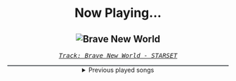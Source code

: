 <div align="center"> 
<h1>Now Playing...</h1>

![Brave New World](https://i.scdn.co/image/ab67616d00001e021735a84619a1eae96c155745)
--
_<samp><a href="https://open.spotify.com/track/0c7FYGdy2Ezm41BP3HesjI">Track: Brave New World - STARSET</a></samp>_

<div style="border: 1px #4B5054 solid"></div>
<details>
  <summary>
    Previous played songs
  </summary>
  <table>
    <thead>
      <tr>
        <th>
          Artist
        </th>
        <th>
          Song
        </th>
        <th>
          Link
        </th>
      </tr>
    </thead>
    <tbody>
      <tr><td>STARSET</td><td>Brave New World</td><td><a href="https://open.spotify.com/track/0c7FYGdy2Ezm41BP3HesjI">https://open.spotify.com/track/0c7FYGdy2Ezm41BP3HesjI</a></td></tr><tr><td>Archers</td><td>Safe Now</td><td><a href="https://open.spotify.com/track/50xrCHJ2MJxjFxBqaR4dFs">https://open.spotify.com/track/50xrCHJ2MJxjFxBqaR4dFs</a></td></tr><tr><td>Wind Walkers</td><td>The End Aesthetic</td><td><a href="https://open.spotify.com/track/5v61xgd1kimRUkOtSFXB3g">https://open.spotify.com/track/5v61xgd1kimRUkOtSFXB3g</a></td></tr><tr><td>ONI</td><td>Float</td><td><a href="https://open.spotify.com/track/4x2N9zX9zXSPYxMI2wGDOx">https://open.spotify.com/track/4x2N9zX9zXSPYxMI2wGDOx</a></td></tr><tr><td>Archers</td><td>Wide Awake</td><td><a href="https://open.spotify.com/track/6J0pL7UOQYJF8KXogzsGVb">https://open.spotify.com/track/6J0pL7UOQYJF8KXogzsGVb</a></td></tr><tr><td>Heaven Shall Burn</td><td>Dora</td><td><a href="https://open.spotify.com/track/3E1KDRh8jUQl1sJxzDrV1I">https://open.spotify.com/track/3E1KDRh8jUQl1sJxzDrV1I</a></td></tr><tr><td>Heaven Shall Burn</td><td>Confounder</td><td><a href="https://open.spotify.com/track/5Bzj2IKHpMxFjpYetih0Bm">https://open.spotify.com/track/5Bzj2IKHpMxFjpYetih0Bm</a></td></tr><tr><td>Wind Walkers</td><td>Eating My Heart Out</td><td><a href="https://open.spotify.com/track/77X19l8BFiZQZrzPYnbCyQ">https://open.spotify.com/track/77X19l8BFiZQZrzPYnbCyQ</a></td></tr><tr><td>Fit For A King</td><td>Begin The Sacrifice</td><td><a href="https://open.spotify.com/track/5tvZflBKI3bKW5AR56DXBx">https://open.spotify.com/track/5tvZflBKI3bKW5AR56DXBx</a></td></tr><tr><td>Blackbriar</td><td>I Buried Us</td><td><a href="https://open.spotify.com/track/7x4YSr2E8yMl0qn9tzoVmK">https://open.spotify.com/track/7x4YSr2E8yMl0qn9tzoVmK</a></td></tr><tr><td>STARSET</td><td>Dystopia</td><td><a href="https://open.spotify.com/track/6vUCyI7b6HJzlhbDpxYb5y">https://open.spotify.com/track/6vUCyI7b6HJzlhbDpxYb5y</a></td></tr><tr><td>SEVENTEEN</td><td>Til My Fingers Bleed (with DINO, Duckwrth & Telle)</td><td><a href="https://open.spotify.com/track/5ZwXgb8dQuK1GC15s7tG5L">https://open.spotify.com/track/5ZwXgb8dQuK1GC15s7tG5L</a></td></tr><tr><td>Heaven Shall Burn</td><td>Schweineherbst (feat. Dÿse)</td><td><a href="https://open.spotify.com/track/1tDV1PXnUGOWx1h7qaTn25">https://open.spotify.com/track/1tDV1PXnUGOWx1h7qaTn25</a></td></tr><tr><td>Three Days Grace</td><td>Apologies</td><td><a href="https://open.spotify.com/track/2g5H14aAgzd1dyc1AQQF7e">https://open.spotify.com/track/2g5H14aAgzd1dyc1AQQF7e</a></td></tr><tr><td>Heaven Shall Burn</td><td>Those Left Behind</td><td><a href="https://open.spotify.com/track/1T85VepeY81ZLnIhK4XoDr">https://open.spotify.com/track/1T85VepeY81ZLnIhK4XoDr</a></td></tr><tr><td>Heaven Shall Burn</td><td>Empowerment</td><td><a href="https://open.spotify.com/track/3oFTqPk6e4VtGKT8XM6vPD">https://open.spotify.com/track/3oFTqPk6e4VtGKT8XM6vPD</a></td></tr><tr><td>Erdling</td><td>Dominus Omnium</td><td><a href="https://open.spotify.com/track/6Yq2X8efkIeI4eqBoVJ6Yb">https://open.spotify.com/track/6Yq2X8efkIeI4eqBoVJ6Yb</a></td></tr><tr><td>Self Deception</td><td>Beautiful Disaster - Redux</td><td><a href="https://open.spotify.com/track/0MkruK6G1KoNn7BSUmiIOb">https://open.spotify.com/track/0MkruK6G1KoNn7BSUmiIOb</a></td></tr><tr><td>Fit For A King</td><td>No Tomorrow</td><td><a href="https://open.spotify.com/track/4wgjUXyP1AuO8VfShwLIUe">https://open.spotify.com/track/4wgjUXyP1AuO8VfShwLIUe</a></td></tr><tr><td>Smash Into Pieces</td><td>Broken Halo</td><td><a href="https://open.spotify.com/track/3Gg8RDjN0ewyQ2mFWPpIYH">https://open.spotify.com/track/3Gg8RDjN0ewyQ2mFWPpIYH</a></td></tr>
    </tbody>
  </table>
</details>

</div>
